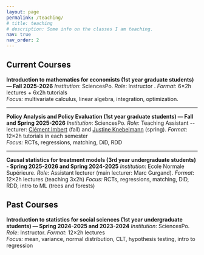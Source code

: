 ```yaml
---
layout: page
permalink: /teaching/
# title: teaching
# description: Some info on the classes I am teaching.
nav: true
nav_order: 2
---
```



## Current Courses

**Introduction to mathematics for economists (1st year graduate students) — Fall 2025-2026**
*Institution*: SciencesPo. *Role*: Instructor . *Format*: 6×2h lectures + 6x2h tutorials  
*Focus:* multivariate calculus, linear algebra, integration, optimization.  

---

**Policy Analysis and Policy Evaluation (1st year graduate students) — Fall and Spring 2025-2026**
*Institution*: SciencesPo. *Role*: Teaching Assistant -- lecturer: [Clément Imbert](https://sites.google.com/site/clemimbert/) (fall) and [Justine Knebelmann](https://sites.google.com/view/justine-knebelmann/home) (spring). *Format*: 12×2h tutorials in each semester  
*Focus:* RCTs, regressions, matching, DiD, RDD

---

**Causal statistics for treatment models (3rd year undergraduate students) - Spring 2025-2026 and Spring 2024-2025**
*Institution*: Ecole Normale Supérieure. *Role*: Assistant lecturer (main lecturer: Marc Gurgand). *Format*: 12×2h lectures (teaching 3x2h)
*Focus:* RCTs, regressions, matching, DiD, RDD, intro to ML (trees and forests)

## Past Courses

**Introduction to statistics for social sciences (1st year undergraduate students) — Spring 2024-2025 and 2023-2024**
*Institution*: SciencesPo. *Role*: Instructor. *Format*: 12×2h lectures  
*Focus:* mean, variance, normal distribution, CLT, hypothesis testing, intro to regression
